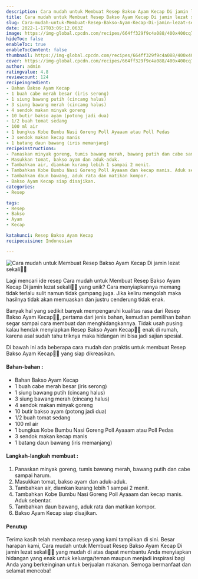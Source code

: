 ```yaml
---
description: Cara mudah untuk Membuat Resep Bakso Ayam Kecap Di jamin lezat sekali"
title: Cara mudah untuk Membuat Resep Bakso Ayam Kecap Di jamin lezat sekali
slug: Cara-mudah-untuk-Membuat-Resep-Bakso-Ayam-Kecap-Di-jamin-lezat-sekali
date: 2022-1-17T03:09:12.063Z
image: https://img-global.cpcdn.com/recipes/664ff329f9c4a088/400x400cq70/photo.jpg
hideToc: false
enableToc: true
enableTocContent: false
thumbnail: https://img-global.cpcdn.com/recipes/664ff329f9c4a088/400x400cq70/photo.jpg
cover: https://img-global.cpcdn.com/recipes/664ff329f9c4a088/400x400cq70/photo.jpg
author: admin
ratingvalue: 4.8
reviewcount: 124
recipeingredient:
- Bahan Bakso Ayam Kecap
- 1 buah cabe merah besar (iris serong)
- 1 siung bawang putih (cincang halus)
- 3 siung bawang merah (cincang halus)
- 4 sendok makan minyak goreng
- 10 butir bakso ayam (potong jadi dua)
- 1/2 buah tomat sedang
- 100 ml air
- 1 bungkus Kobe Bumbu Nasi Goreng Poll Ayaaam atau Poll Pedas
- 3 sendok makan kecap manis
- 1 batang daun bawang (iris memanjang)
recipeinstructions:
- Panaskan minyak goreng, tumis bawang merah, bawang putih dan cabe sampai harum.
- Masukkan tomat, bakso ayam dan aduk-aduk.
- Tambahkan air, diamkan kurang lebih 1 sampai 2 menit.
- Tambahkan Kobe Bumbu Nasi Goreng Poll Ayaaam dan kecap manis. Aduk sebentar.
- Tambahkan daun bawang, aduk rata dan matikan kompor.
- Bakso Ayam Kecap siap disajikan.
categories:
- Resep

tags:
- Resep
- Bakso
- Ayam
- Kecap

katakunci: Resep Bakso Ayam Kecap
recipecuisine: Indonesian

---
```


![Cara mudah untuk Membuat Resep Bakso Ayam Kecap Di jamin lezat sekali👩‍🍳](https://img-global.cpcdn.com/recipes/664ff329f9c4a088/400x400cq70/photo.jpg)

Lagi mencari ide resep Cara mudah untuk Membuat Resep Bakso Ayam Kecap Di jamin lezat sekali👩‍🍳 yang unik? Cara menyiapkannya memang tidak terlalu sulit namun tidak gampang juga. Jika keliru mengolah maka hasilnya tidak akan memuaskan dan justru cenderung tidak enak.

Banyak hal yang sedikit banyak mempengaruhi kualitas rasa dari Resep Bakso Ayam Kecap👩‍🍳, pertama dari jenis bahan, kemudian pemilihan bahan segar sampai cara membuat dan menghidangkannya. Tidak usah pusing kalau hendak menyiapkan Resep Bakso Ayam Kecap👩‍🍳 enak di rumah, karena asal sudah tahu triknya maka hidangan ini bisa jadi sajian spesial.

Di bawah ini ada beberapa cara mudah dan praktis untuk membuat Resep Bakso Ayam Kecap👩‍🍳 yang siap dikreasikan.

<!--inarticleads1-->

#### Bahan-bahan :

- Bahan Bakso Ayam Kecap
- 1 buah cabe merah besar (iris serong)
- 1 siung bawang putih (cincang halus)
- 3 siung bawang merah (cincang halus)
- 4 sendok makan minyak goreng
- 10 butir bakso ayam (potong jadi dua)
- 1/2 buah tomat sedang
- 100 ml air
- 1 bungkus Kobe Bumbu Nasi Goreng Poll Ayaaam atau Poll Pedas
- 3 sendok makan kecap manis
- 1 batang daun bawang (iris memanjang)

<!--inarticleads2-->

#### Langkah-langkah membuat :

1. Panaskan minyak goreng, tumis bawang merah, bawang putih dan cabe sampai harum.
1. Masukkan tomat, bakso ayam dan aduk-aduk.
1. Tambahkan air, diamkan kurang lebih 1 sampai 2 menit.
1. Tambahkan Kobe Bumbu Nasi Goreng Poll Ayaaam dan kecap manis. Aduk sebentar.
1. Tambahkan daun bawang, aduk rata dan matikan kompor.
1. Bakso Ayam Kecap siap disajikan.

#### Penutup

Terima kasih telah membaca resep yang kami tampilkan di sini. Besar harapan kami, Cara mudah untuk Membuat Resep Bakso Ayam Kecap Di jamin lezat sekali👩‍🍳 yang mudah di atas dapat membantu Anda menyiapkan hidangan yang enak untuk keluarga/teman maupun menjadi inspirasi bagi Anda yang berkeinginan untuk berjualan makanan. Semoga bermanfaat dan selamat mencoba!